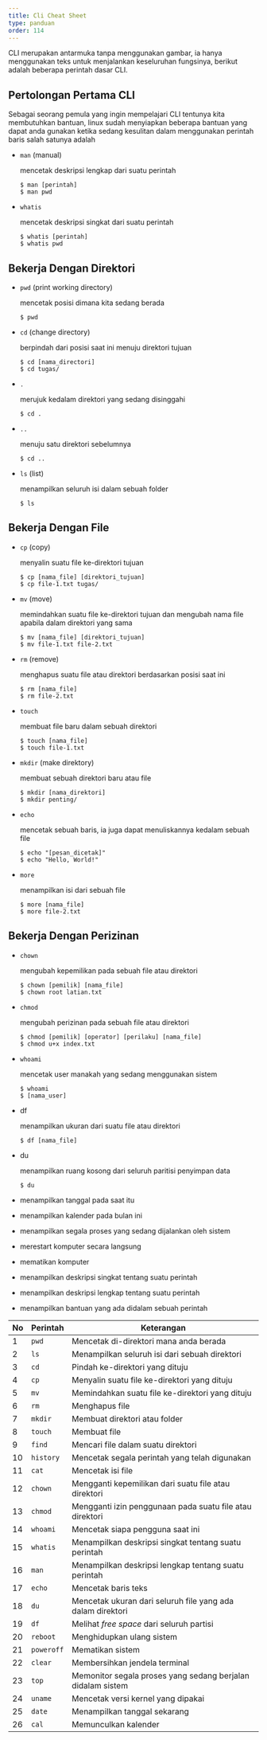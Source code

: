 ```yaml
---
title: Cli Cheat Sheet
type: panduan
order: 114
---
```

CLI merupakan antarmuka tanpa menggunakan gambar, ia hanya menggunakan teks untuk menjalankan keseluruhan fungsinya, berikut adalah beberapa perintah dasar CLI.

## Pertolongan Pertama CLI
Sebagai seorang pemula yang ingin mempelajari CLI tentunya kita membutuhkan bantuan, linux sudah menyiapkan beberapa bantuan yang dapat anda gunakan ketika sedang kesulitan dalam menggunakan perintah baris salah satunya adalah

-  `man` (manual)

    mencetak deskripsi lengkap dari suatu perintah
    ```
    $ man [perintah]
    $ man pwd
    ```
-  `whatis`

    mencetak deskripsi singkat dari suatu perintah
    ```
    $ whatis [perintah]
    $ whatis pwd
    ```

## Bekerja Dengan Direktori

-  `pwd` (print working directory)

    mencetak posisi dimana kita sedang berada
    ```
    $ pwd
    ```
- `cd` (change directory)

    berpindah dari posisi saat ini menuju direktori tujuan
    ```
    $ cd [nama_directori]
    $ cd tugas/
    ```
- `.`

    merujuk kedalam direktori yang sedang disinggahi
    ```
    $ cd .
    ```
- `..`

    menuju satu direktori sebelumnya
    ```
    $ cd ..
    ```
- `ls` (list)

    menampilkan seluruh isi dalam sebuah folder
    ```
    $ ls
    ```
## Bekerja Dengan File
- `cp` (copy)

    menyalin suatu file ke-direktori tujuan
    ```
    $ cp [nama_file] [direktori_tujuan]
    $ cp file-1.txt tugas/
    ```
- `mv` (move)

    memindahkan suatu file ke-direktori tujuan dan mengubah nama file apabila dalam direktori yang sama
    ```
    $ mv [nama_file] [direktori_tujuan]
    $ mv file-1.txt file-2.txt
    ```
- `rm` (remove)

    menghapus suatu file atau direktori berdasarkan posisi saat ini
    ```
    $ rm [nama_file]
    $ rm file-2.txt
    ```
- `touch`

    membuat file baru dalam sebuah direktori
    ```
    $ touch [nama_file]
    $ touch file-1.txt
    ```
- `mkdir` (make direktory)

    membuat sebuah direktori baru atau file
    ```
    $ mkdir [nama_direktori]
    $ mkdir penting/
    ```
- `echo`

    mencetak sebuah baris, ia juga dapat menuliskannya kedalam sebuah file
    ```
    $ echo "[pesan_dicetak]"
    $ echo "Hello, World!"
    ```
- `more`

    menampilkan isi dari sebuah file
    ```
    $ more [nama_file]
    $ more file-2.txt
    ```
## Bekerja Dengan Perizinan

- `chown`

    mengubah kepemilikan pada sebuah file atau direktori
    ```
    $ chown [pemilik] [nama_file]
    $ chown root latian.txt
    ```
    <!--     selain mengubah kepemilikan, kita juga dapat membatasi apa saja yang dapat dilakukan oleh `user`, `group`, dan `root`. Perilaku yang dapat kita lakukan didalam linux dapat dipresentasikan oleh nomor ataupun huruf seperti `1 & x` untuk execute atau menjalankan file, `2 & w` untuk write atau mengedit file, serta `4 & r` untuk read atau membaca suatu file. Oleh karnanya kita tidak boleh sembarangan memberikan akses pada suatu file -->
- `chmod`

    mengubah perizinan pada sebuah file atau direktori
    ```
    $ chmod [pemilik] [operator] [perilaku] [nama_file]
    $ chmod u+x index.txt
    ```
- `whoami`

    mencetak user manakah yang sedang menggunakan sistem
    ```
    $ whoami
    $ [nama_user]
    ```
<!--
- find

    mencari suatu file dalam sebuah direktori
    ```
    $ mkdir [nama_direktori]
    ```
- grep

    mencetak daftar berdasarkan kata kunci yang dicari
    ```
    $ mkdir [nama_direktori]
    ```
- cat

    mengabungkan sebuah file dan mencetaknya secara default
    ```
    $ cat [nama_file]
    ```
    -->
<!---
clear

    memberisihkan layar konsol
    ```
    $ clear
    ```
-->
- df

    menampilkan ukuran dari suatu file atau direktori
    ```
    $ df [nama_file]
    ```
- du

    menampilkan ruang kosong dari seluruh paritisi penyimpan data
    ```
    $ du
    ```
- menampilkan tanggal pada saat itu
- menampilkan kalender pada bulan ini
- menampilkan segala proses yang sedang dijalankan oleh sistem
- merestart komputer secara langsung
- mematikan komputer
- menampilkan deskripsi singkat tentang suatu perintah
- menampilkan deskripsi lengkap tentang suatu perintah
- menampilkan bantuan yang ada didalam sebuah perintah


| No   | Perintah   | Keterangan                                                  |
| ---- | :--------- | ----------------------------------------------------------- |
| 1    | `pwd`      | Mencetak di-direktori mana anda berada                      |
| 2    | `ls`       | Menampilkan seluruh isi dari sebuah direktori               |
| 3    | `cd`       | Pindah ke-direktori yang dituju                             |
| 4    | `cp`       | Menyalin suatu file ke-direktori yang dituju                |
| 5    | `mv`       | Memindahkan suatu file ke-direktori yang dituju             |
| 6    | `rm`       | Menghapus file                                              |
| 7    | `mkdir`    | Membuat direktori atau folder                               |
| 8    | `touch`    | Membuat file                                                |
| 9    | `find`     | Mencari file dalam suatu direktori                          |
| 10   | `history`  | Mencetak segala perintah yang telah digunakan               |
| 11   | `cat`      | Mencetak isi file                                           |
| 12   | `chown`    | Mengganti kepemilikan dari suatu file atau direktori        |
| 13   | `chmod`    | Mengganti izin penggunaan pada suatu file atau direktori    |
| 14   | `whoami`   | Mencetak siapa pengguna saat ini                            |
| 15   | `whatis`   | Menampilkan deskripsi singkat tentang suatu perintah        |
| 16   | `man`      | Menampilkan deskripsi lengkap tentang suatu perintah        |
| 17   | `echo`     | Mencetak baris teks                                         |
| 18   | `du`       | Mencetak ukuran dari seluruh file yang ada dalam direktori  |
| 19   | `df`       | Melihat *free space* dari seluruh partisi                   |
| 20   | `reboot`   | Menghidupkan ulang sistem                                   |
| 21   | `poweroff` | Mematikan sistem                                            |
| 22   | `clear`    | Membersihkan jendela terminal                               |
| 23   | `top`      | Memonitor segala proses yang sedang berjalan didalam sistem |
| 24   | `uname`    | Mencetak versi kernel yang dipakai                          |
| 25   | `date`     | Menampilkan tanggal sekarang                                |
| 26   | `cal`      | Memunculkan kalender                                        |
